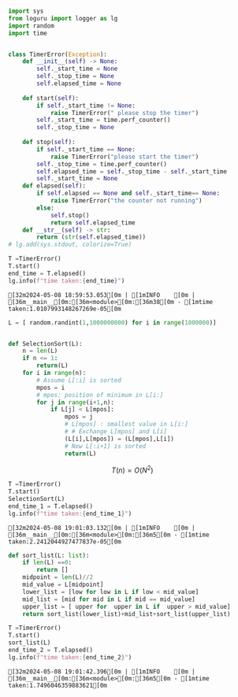 ```python

import sys
from loguru import logger as lg 
import random
import time


class TimerError(Exception):
    def __init__(self) -> None:
        self._start_time = None 
        self._stop_time = None 
        self.elapsed_time = None
        
    def start(self):
        if self._start_time != None:
            raise TimerError(" please stop the timer")
        self._start_time = time.perf_counter()
        self._stop_time = None
    
    def stop(self):
        if self._start_time == None:
            raise TimerError("please start the timer")
        self._stop_time = time.perf_counter()
        self.elapsed_time = self._stop_time - self._start_time
        self._start_time = None 
    def elapsed(self):
        if self.elapsed == None and self._start_time== None:
            raise TimerError("the counter not running")
        else:
            self.stop()
            return self.elapsed_time
    def __str__(self) -> str:
        return (str(self.elapsed_time))
# lg.add(sys.stdout, colorize=True)

T =TimerError()
T.start()
end_time = T.elapsed()
lg.info(f"time taken:{end_time}")
```

    [32m2024-05-08 18:59:53.053[0m | [1mINFO    [0m | [36m__main__[0m:[36m<module>[0m:[36m38[0m - [1mtime taken:1.0107993148267269e-05[0m



```python
L = [ random.randint(1,1000000000) for i in range(1000000)]
```


```python

def SelectionSort(L):
    n = len(L)
    if n <= 1:
        return(L)
    for i in range(n):
        # Assume L[:i] is sorted
        mpos = i
        # mpos: position of minimum in L[i:]
        for j in range(i+1,n):
            if L[j] < L[mpos]:
                mpos = j
                # L[mpos] : smallest value in L[i:]
                # # Exchange L[mpos] and L[i]
                (L[i],L[mpos]) = (L[mpos],L[i])
                # Now L[:i+1] is sorted
                return(L)
```

$$T(n) =  O(N^{2})$$


```python
T =TimerError()
T.start()
SelectionSort(L)
end_time_1 = T.elapsed()
lg.info(f"time taken:{end_time_1}")
```

    [32m2024-05-08 19:01:03.132[0m | [1mINFO    [0m | [36m__main__[0m:[36m<module>[0m:[36m5[0m - [1mtime taken:2.2412044927477837e-05[0m



```python
def sort_list(L: list):
    if len(L) ==0:
        return []
    midpoint = len(L)//2
    mid_value = L[midpoint]
    lower_list = [low for low in L if low < mid_value]
    mid_list = [mid for mid in L if mid == mid_value]
    upper_list = [ upper for  upper in L if  upper > mid_value]
    return sort_list(lower_list)+mid_list+sort_list(upper_list)
```


```python
T =TimerError()
T.start()
sort_list(L)
end_time_2 = T.elapsed()
lg.info(f"time taken:{end_time_2}")
```

    [32m2024-05-08 19:01:42.396[0m | [1mINFO    [0m | [36m__main__[0m:[36m<module>[0m:[36m5[0m - [1mtime taken:1.7496046359883621[0m

